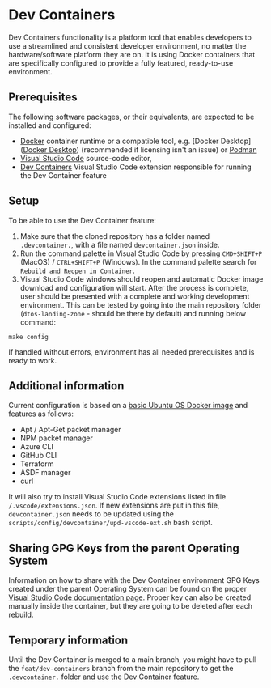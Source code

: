 
# Dev Containers

Dev Containers functionality is a platform tool that enables developers to use a streamlined and consistent developer environment, no matter the hardware/software platform they are on. It is using Docker containers that are specifically configured to provide a fully featured, ready-to-use environment.

## Prerequisites

The following software packages, or their equivalents, are expected to be installed and configured:

- [Docker](https://www.docker.com/) container runtime or a compatible tool, e.g. [Docker Desktop]([Docker Desktop](https://www.docker.com/products/docker-desktop/)) (recommended if licensing isn't an issue) or [Podman](https://podman.io/)
- [Visual Studio Code](https://code.visualstudio.com/download) source-code editor,
- [Dev Containers](https://marketplace.visualstudio.com/items?itemName=ms-vscode-remote.remote-containers) Visual Studio Code extension responsible for running the Dev Container feature

## Setup

To be able to use the Dev Container feature:

1. Make sure that the cloned repository has a folder named `.devcontainer.`, with a file named `devcontainer.json` inside.
2. Run the command palette in Visual Studio Code by pressing `CMD+SHIFT+P` (MacOS) / `CTRL+SHIFT+P` (Windows). In the command palette search for `Rebuild and Reopen in Container`.
3. Visual Studio Code windows should reopen and automatic Docker image download and configuration will start.
After the process is complete, user should be presented with a complete and working development environment. This can be tested by going into the main repository folder (`dtos-landing-zone` - should be there by default) and running below command:

```shell
make config
```

If handled without errors, environment has all needed prerequisites and is ready to work.

## Additional information

Current configuration is based on a [basic Ubuntu OS Docker image](mcr.microsoft.com/devcontainers/base:jammy) and features as follows:

- Apt / Apt-Get packet manager
- NPM packet manager
- Azure CLI
- GitHub CLI
- Terraform
- ASDF manager
- curl

It will also try to install Visual Studio Code extensions listed in file `/.vscode/extensions.json`. If new extensions are put in this file, `devcontainer.json` needs to be updated using the `scripts/config/devcontainer/upd-vscode-ext.sh` bash script.

## Sharing GPG Keys from the parent Operating System

Information on how to share with the Dev Container environment GPG Keys created under the parent Operating System can be found on the proper [Visual Studio Code documentation page](https://code.visualstudio.com/remote/advancedcontainers/sharing-git-credentials#_sharing-gpg-keys).
Proper key can also be created manually inside the container, but they are going to be deleted after each rebuild.

## Temporary information

Until the Dev Container is merged to a main branch, you might have to pull the `feat/dev-containers` branch from the main repository to get the `.devcontainer.` folder and use the Dev Container feature.
